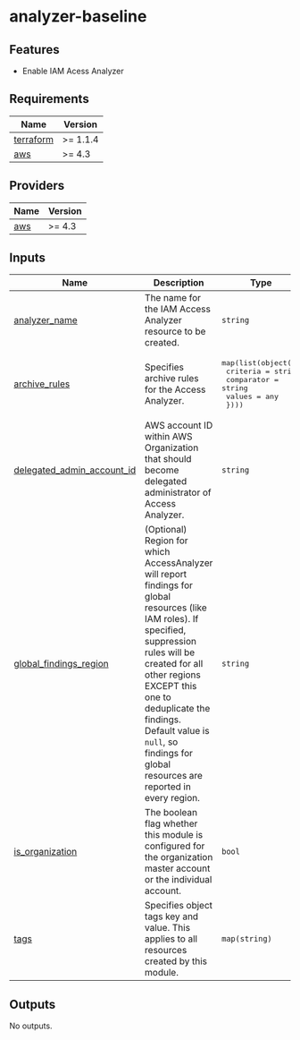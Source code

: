 # analyzer-baseline

## Features

- Enable IAM Acess Analyzer

<!-- BEGINNING OF PRE-COMMIT-TERRAFORM DOCS HOOK -->
## Requirements

| Name | Version |
|------|---------|
| <a name="requirement_terraform"></a> [terraform](#requirement\_terraform) | >= 1.1.4 |
| <a name="requirement_aws"></a> [aws](#requirement\_aws) | >= 4.3 |

## Providers

| Name | Version |
|------|---------|
| <a name="provider_aws"></a> [aws](#provider\_aws) | >= 4.3 |

## Inputs

| Name | Description | Type | Required |
|------|-------------|------|:--------:|
| <a name="input_analyzer_name"></a> [analyzer\_name](#input\_analyzer\_name) | The name for the IAM Access Analyzer resource to be created. | `string` | no |
| <a name="input_archive_rules"></a> [archive\_rules](#input\_archive\_rules) | Specifies archive rules for the Access Analyzer. | <pre>map(list(object({<br>    criteria   = string<br>    comparator = string<br>    values     = any<br>  })))</pre> | no |
| <a name="input_delegated_admin_account_id"></a> [delegated\_admin\_account\_id](#input\_delegated\_admin\_account\_id) | AWS account ID within AWS Organization that should become delegated administrator of Access Analyzer. | `string` | no |
| <a name="input_global_findings_region"></a> [global\_findings\_region](#input\_global\_findings\_region) | (Optional) Region for which AccessAnalyzer will report findings for global resources (like IAM roles). If specified, suppression rules will be created for all other regions EXCEPT this one to deduplicate the findings. Default value is `null`, so findings for global resources are reported in every region. | `string` | no |
| <a name="input_is_organization"></a> [is\_organization](#input\_is\_organization) | The boolean flag whether this module is configured for the organization master account or the individual account. | `bool` | no |
| <a name="input_tags"></a> [tags](#input\_tags) | Specifies object tags key and value. This applies to all resources created by this module. | `map(string)` | no |

## Outputs

No outputs.
<!-- END OF PRE-COMMIT-TERRAFORM DOCS HOOK -->
